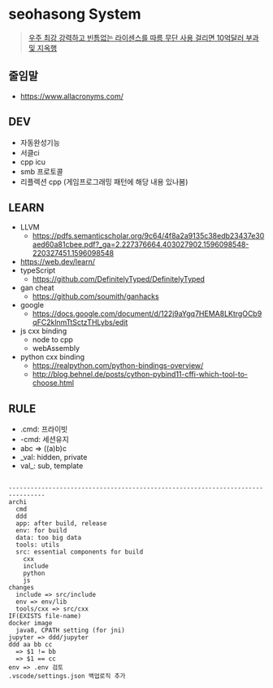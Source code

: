 # seohasong System
> [우주 최강 강력하고 빈틈없는 라이센스를 따름 무단 사용 걸리면 10억달러 부과 및 지옥행](http://www.bloter.net/archives/209318)

## 줄임말
- https://www.allacronyms.com/

## DEV
- 자동완성기능
- 서클ci
- cpp icu
- smb 프로토콜
- 리플렉션 cpp (게임프로그래밍 패턴에 해당 내용 있나봄)

## LEARN
- LLVM
    - https://pdfs.semanticscholar.org/9c64/4f8a2a9135c38edb23437e30aed60a81cbee.pdf?_ga=2.227376664.403027902.1596098548-220327451.1596098548
- https://web.dev/learn/
- typeScript
    - https://github.com/DefinitelyTyped/DefinitelyTyped
- gan cheat
    - https://github.com/soumith/ganhacks
- google
    - https://docs.google.com/document/d/122j9aYgq7HEMA8LKtrgOCb9qFC2klnmTtSctzTHLybs/edit
- js cxx binding
    - node to cpp
    - webAssembly
- python cxx binding
    - https://realpython.com/python-bindings-overview/
    - http://blog.behnel.de/posts/cython-pybind11-cffi-which-tool-to-choose.html

## RULE
- .cmd: 프라이빗
- -cmd: 세션유지
- abc => ((a)b)c
- _val: hidden, private
- val_: sub, template

```

--------------------------------------------------------------------------------
archi
  cmd
  ddd
  app: after build, release
  env: for build
  data: too big data
  tools: utils
  src: essential components for build
    cxx
    include
    python
    js
changes
  include => src/include
  env => env/lib
  tools/cxx => src/cxx
IF(EXISTS file-name)
docker image
  java8, CPATH setting (for jni)
jupyter => ddd/jupyter
ddd aa bb cc
  => $1 != bb
  => $1 == cc
env => .env 검토
.vscode/settings.json 백업로직 추가
```
